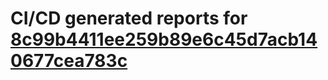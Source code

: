 # CI/CD generated reports for [8c99b4411ee259b89e6c45d7acb140677cea783c](https://github.com/hydephp/develop/commit/8c99b4411ee259b89e6c45d7acb140677cea783c)

